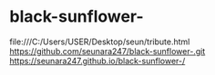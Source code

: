 # black-sunflower-
file:///C:/Users/USER/Desktop/seun/tribute.html
https://github.com/seunara247/black-sunflower-.git
https://seunara247.github.io/black-sunflower-/
